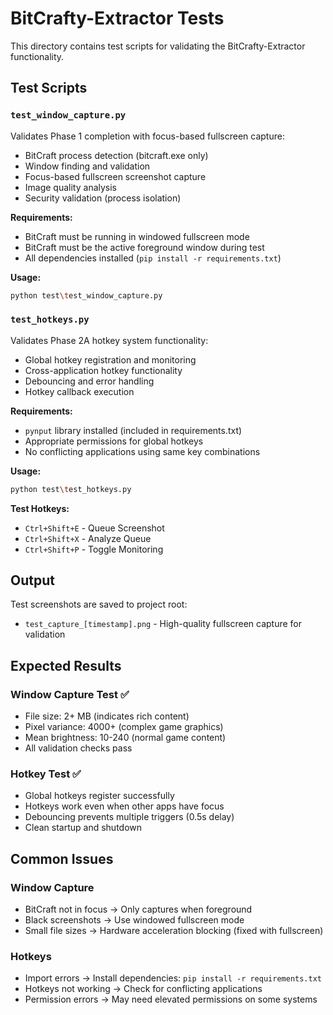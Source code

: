 # BitCrafty-Extractor Tests

This directory contains test scripts for validating the BitCrafty-Extractor functionality.

## Test Scripts

### `test_window_capture.py`
Validates Phase 1 completion with focus-based fullscreen capture:
- BitCraft process detection (bitcraft.exe only)
- Window finding and validation
- Focus-based fullscreen screenshot capture
- Image quality analysis
- Security validation (process isolation)

**Requirements:**
- BitCraft must be running in windowed fullscreen mode
- BitCraft must be the active foreground window during test
- All dependencies installed (`pip install -r requirements.txt`)

**Usage:**
```bash
python test\test_window_capture.py
```

### `test_hotkeys.py`
Validates Phase 2A hotkey system functionality:
- Global hotkey registration and monitoring
- Cross-application hotkey functionality
- Debouncing and error handling
- Hotkey callback execution

**Requirements:**
- `pynput` library installed (included in requirements.txt)
- Appropriate permissions for global hotkeys
- No conflicting applications using same key combinations

**Usage:**
```bash
python test\test_hotkeys.py
```

**Test Hotkeys:**
- `Ctrl+Shift+E` - Queue Screenshot
- `Ctrl+Shift+X` - Analyze Queue
- `Ctrl+Shift+P` - Toggle Monitoring

## Output

Test screenshots are saved to project root:
- `test_capture_[timestamp].png` - High-quality fullscreen capture for validation

## Expected Results

### Window Capture Test ✅
- File size: 2+ MB (indicates rich content)
- Pixel variance: 4000+ (complex game graphics)
- Mean brightness: 10-240 (normal game content)
- All validation checks pass

### Hotkey Test ✅
- Global hotkeys register successfully
- Hotkeys work even when other apps have focus
- Debouncing prevents multiple triggers (0.5s delay)
- Clean startup and shutdown

## Common Issues

### Window Capture
- BitCraft not in focus → Only captures when foreground
- Black screenshots → Use windowed fullscreen mode
- Small file sizes → Hardware acceleration blocking (fixed with fullscreen)

### Hotkeys
- Import errors → Install dependencies: `pip install -r requirements.txt`
- Hotkeys not working → Check for conflicting applications
- Permission errors → May need elevated permissions on some systems
